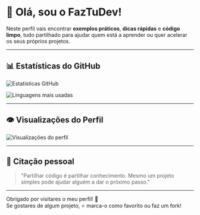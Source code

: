 # 👋 Olá, sou o FazTuDev!
 
Neste perfil vais encontrar **exemplos práticos**, **dicas rápidas** e **código limpo**, tudo partilhado para ajudar quem está a aprender ou quer acelerar os seus próprios projetos.

---

## 📊 Estatísticas do GitHub

![Estatísticas GitHub](https://github-readme-stats.vercel.app/api?username=FazTuDev&show_icons=true&theme=tokyonight&hide_title=true)

![Linguagens mais usadas](https://github-readme-stats.vercel.app/api/top-langs/?username=FazTuDev&layout=compact&theme=tokyonight)

---

## 👁️ Visualizações do Perfil

![Visualizações do perfil](https://komarev.com/ghpvc/?username=FazTuDev&label=Visualiza%C3%A7%C3%B5es%20do%20perfil&color=0e75b6)

---

## 💬 Citação pessoal

> "Partilhar código é partilhar conhecimento. Mesmo um projeto simples pode ajudar alguém a dar o próximo passo."

---

Obrigado por visitares o meu perfil! 🙌  
Se gostares de algum projeto, ⭐ marca-o como favorito ou faz um fork!
